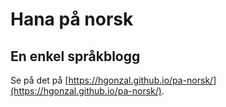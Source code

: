 # Hana på norsk
## En enkel språkblogg 

Se på det på [https://hgonzal.github.io/pa-norsk/](https://hgonzal.github.io/pa-norsk/).

